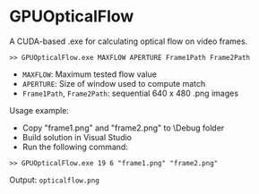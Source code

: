 GPUOpticalFlow
===========

A CUDA-based .exe for calculating optical flow on video frames. 

```
>> GPUOpticalFlow.exe MAXFLOW APERTURE Frame1Path Frame2Path
```

* ``MAXFLOW``: Maximum tested flow value
* ``APERTURE``: Size of window used to compute match
* ``Frame1Path``, ``Frame2Path``: sequential 640 x 480 .png images

Usage example:

* Copy "frame1.png" and "frame2.png" to \Debug folder
* Build solution in Visual Studio
* Run the following command:


```
>> GPUOpticalFlow.exe 19 6 "frame1.png" "frame2.png"
```
	
Output: ``opticalflow.png``
